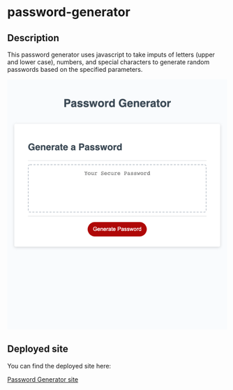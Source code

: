# password-generator

## Description

This password generator uses javascript to take imputs of letters (upper and lower case), numbers, and special characters to  generate random passwords based on the specified parameters.

![Password Generator](./assets/password-gen-image.png)

## Deployed site
You can find the deployed site here:

[Password Generator site](https://mattyb5000.github.io/password-generator/)